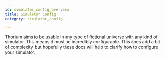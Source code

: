 ```yaml
---
id: simulator_config_overview
title: Simulator Config
category: simulator_config

---
```


Thorium aims to be usable in any type of fictional universe with any kind of
simulator. This means it must be incredibly configurable. This does add a bit of
complexity, but hopefully these docs will help to clarify how to configure your
simulator.
